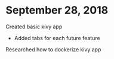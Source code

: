 # September 28, 2018
  Created basic kivy app
  - Added tabs for each future feature
  
  Researched how to dockerize kivy app
